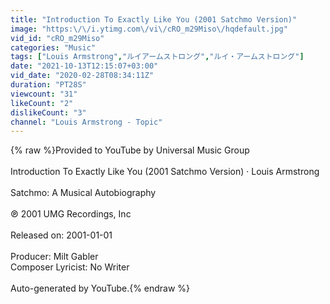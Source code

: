 ```yaml
---
title: "Introduction To Exactly Like You (2001 Satchmo Version)"
image: "https:\/\/i.ytimg.com\/vi\/cRO_m29Miso\/hqdefault.jpg"
vid_id: "cRO_m29Miso"
categories: "Music"
tags: ["Louis Armstrong","ルイアームストロング","ルイ・アームストロング"]
date: "2021-10-13T12:15:07+03:00"
vid_date: "2020-02-28T08:34:11Z"
duration: "PT28S"
viewcount: "31"
likeCount: "2"
dislikeCount: "3"
channel: "Louis Armstrong - Topic"
---
```

{% raw %}Provided to YouTube by Universal Music Group<br /><br />Introduction To Exactly Like You (2001 Satchmo Version) · Louis Armstrong<br /><br />Satchmo: A Musical Autobiography<br /><br />℗ 2001 UMG Recordings, Inc<br /><br />Released on: 2001-01-01<br /><br />Producer: Milt Gabler<br />Composer  Lyricist: No Writer<br /><br />Auto-generated by YouTube.{% endraw %}
